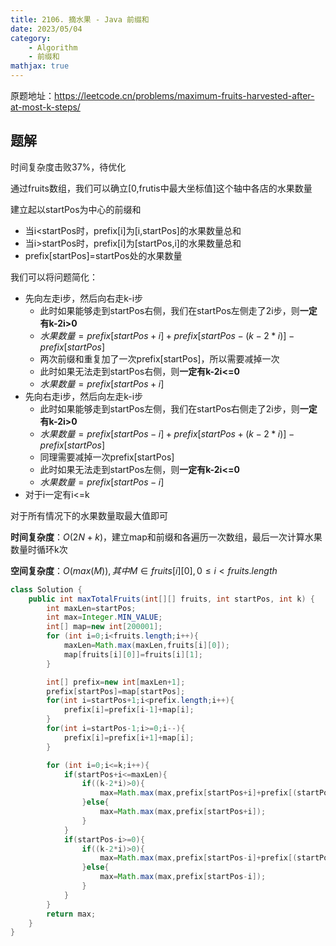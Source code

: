 ```yaml
---
title: 2106. 摘水果 - Java 前缀和
date: 2023/05/04
category: 
    - Algorithm
    - 前缀和
mathjax: true
---
```

原题地址：https://leetcode.cn/problems/maximum-fruits-harvested-after-at-most-k-steps/

## 题解
时间复杂度击败37%，待优化

通过fruits数组，我们可以确立[0,frutis中最大坐标值]这个轴中各店的水果数量

建立起以startPos为中心的前缀和
- 当i<startPos时，prefix[i]为[i,startPos]的水果数量总和
- 当i>startPos时，prefix[i]为[startPos,i]的水果数量总和
- prefix[startPos]=startPos处的水果数量

我们可以将问题简化：
- 先向左走i步，然后向右走k-i步
    - 此时如果能够走到startPos右侧，我们在startPos左侧走了2i步，则**一定有k-2i>0**
    - $水果数量=prefix[startPos+i]+prefix[startPos-(k-2*i)]-prefix[startPos]$
    - 两次前缀和重复加了一次prefix[startPos]，所以需要减掉一次
    - 此时如果无法走到startPos右侧，则**一定有k-2i<=0**
    - $水果数量=prefix[startPos+i]$
- 先向右走i步，然后向左走k-i步
    - 此时如果能够走到startPos左侧，我们在startPos右侧走了2i步，则**一定有k-2i>0**
    - $水果数量=prefix[startPos-i]+prefix[startPos+(k-2*i)]-prefix[startPos]$
    - 同理需要减掉一次prefix[startPos]
    - 此时如果无法走到startPos左侧，则**一定有k-2i<=0**
    - $水果数量=prefix[startPos-i]$
- 对于i一定有i<=k

对于所有情况下的水果数量取最大值即可

**时间复杂度**：$O(2N+k)$，建立map和前缀和各遍历一次数组，最后一次计算水果数量时循环k次

**空间复杂度**：$O(max(M)),其中M∈fruits[i][0],0\leq i<fruits.length$
```java
class Solution {
    public int maxTotalFruits(int[][] fruits, int startPos, int k) {
        int maxLen=startPos;
        int max=Integer.MIN_VALUE;
        int[] map=new int[200001];
        for (int i=0;i<fruits.length;i++){
            maxLen=Math.max(maxLen,fruits[i][0]);
            map[fruits[i][0]]=fruits[i][1];
        }

        int[] prefix=new int[maxLen+1];
        prefix[startPos]=map[startPos];
        for(int i=startPos+1;i<prefix.length;i++){
            prefix[i]=prefix[i-1]+map[i];
        }
        for(int i=startPos-1;i>=0;i--){
            prefix[i]=prefix[i+1]+map[i];
        }

        for (int i=0;i<=k;i++){
            if(startPos+i<=maxLen){
                if((k-2*i)>0){
                    max=Math.max(max,prefix[startPos+i]+prefix[(startPos-(k-2*i)>=0)?startPos-(k-2*i):0]-prefix[startPos]);
                }else{
                    max=Math.max(max,prefix[startPos+i]);
                }
            }
            if(startPos-i>=0){
                if((k-2*i)>0){
                    max=Math.max(max,prefix[startPos-i]+prefix[(startPos+(k-2*i)<=maxLen)?startPos+(k-2*i):maxLen]-prefix[startPos]);
                }else{
                    max=Math.max(max,prefix[startPos-i]);
                }
            }
        }
        return max;
    }
}
```

